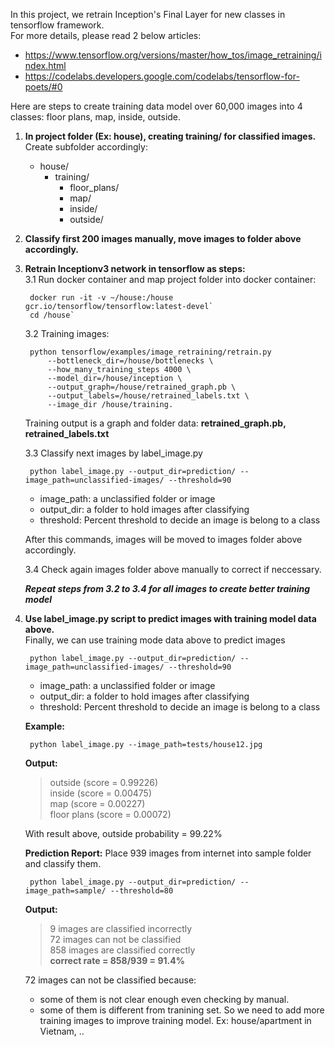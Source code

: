 In this project, we retrain Inception's Final Layer for new classes in tensorflow framework.  
For more details, please read 2 below articles:  
-   https://www.tensorflow.org/versions/master/how_tos/image_retraining/index.html  
-   https://codelabs.developers.google.com/codelabs/tensorflow-for-poets/#0

Here are steps to create training data model over 60,000 images into 4 classes:  floor plans,  map, inside, outside.  

1. **In project folder (Ex: **house**), creating training/ for classified images.**
   Create subfolder accordingly:
    + house/
        + training/
            + floor_plans/
            + map/
            + inside/
            + outside/
2.  **Classify first 200 images manually, move images to folder above accordingly.**  
3. **Retrain Inceptionv3 network in tensorflow as steps:**  
    3.1   Run docker container and map project folder into docker container:

        docker run -it -v ~/house:/house  gcr.io/tensorflow/tensorflow:latest-devel`
        cd /house`
    
    3.2 Training images:  

        python tensorflow/examples/image_retraining/retrain.py 
            --bottleneck_dir=/house/bottlenecks \  
            --how_many_training_steps 4000 \  
            --model_dir=/house/inception \  
            --output_graph=/house/retrained_graph.pb \  
            --output_labels=/house/retrained_labels.txt \  
            --image_dir /house/training.

    Training output is a graph and folder data: **retrained_graph.pb, retrained_labels.txt**  
    
    3.3 Classify next images by label_image.py
    
        python label_image.py --output_dir=prediction/ --image_path=unclassified-images/ --threshold=90  
        
    - image_path: a unclassified folder or image
    - output_dir: a folder to hold images after classifying
    - threshold: Percent threshold to decide an image is belong to a class  
    
    After this commands, images will be moved to images folder above accordingly.
    
    3.4 Check again images folder above manually to correct if neccessary.
    
    **_Repeat steps from 3.2 to 3.4 for all images to create better training model_**
   
4. **Use label_image.py script to predict images with training model data above.**  
    Finally, we can use training mode data above to predict images

        python label_image.py --output_dir=prediction/ --image_path=unclassified-images/ --threshold=90  
        
    - image_path: a unclassified folder or image
    - output_dir: a folder to hold images after classifying
    - threshold: Percent threshold to decide an image is belong to a class  
    
    **Example:**
        
        python label_image.py --image_path=tests/house12.jpg
        
    **Output:**
    >   outside (score = 0.99226)  
    >   inside (score = 0.00475)  
    >   map (score = 0.00227)  
    >   floor plans (score = 0.00072)  

    With result above, outside probability = 99.22%
    
    **Prediction Report:**
        Place 939 images from internet into sample folder and classify them. 
        
        python label_image.py --output_dir=prediction/ --image_path=sample/ --threshold=80
        
    **Output:**
    >   9 images are classified incorrectly  
    >   72 images can not be classified  
    >   858 images are classified correctly  
    >   **correct rate = 858/939 = 91.4%**  

    72 images can not be classified because:
    - some of them is not clear enough even checking by manual.
    - some of them is different from tranining set. So we need to add more training images to improve training model. Ex: house/apartment in Vietnam, ..